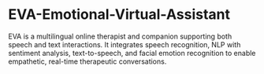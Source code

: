 # EVA-Emotional-Virtual-Assistant
EVA is a multilingual online therapist and companion supporting both speech and text interactions. It integrates speech recognition, NLP with sentiment analysis, text-to-speech, and facial emotion recognition to enable empathetic, real-time therapeutic conversations.
